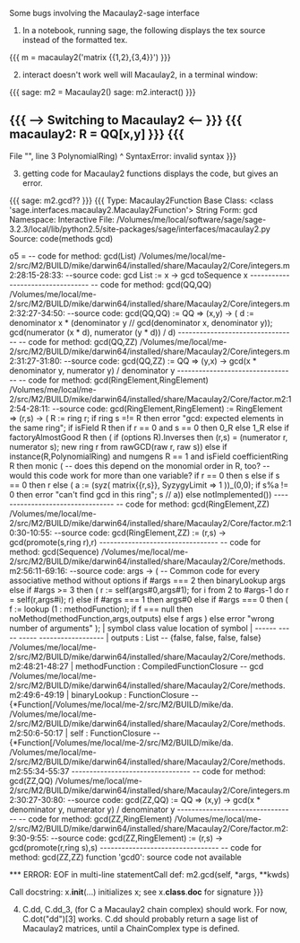 Some bugs involving the Macaulay2-sage interface

1. In a notebook, running sage, the following displays the tex source instead of the formatted tex.

{{{
    m = macaulay2('matrix {{1,2},{3,4}}')
}}}

2. interact doesn't work well will Macaulay2, in a terminal window:

{{{
sage: m2 = Macaulay2()
sage: m2.interact()
}}}

{{{
  --> Switching to Macaulay2 <-- 
}}}
{{{
macaulay2: R = QQ[x,y]
}}}
{{{
------------------------------------------------------------
   File "<ipython console>", line 3
     PolynomialRing)
                  ^
SyntaxError: invalid syntax
}}}

3. getting code for Macaulay2 functions displays the code, but gives an error.

{{{
sage: m2.gcd??
}}}
{{{
Type:		Macaulay2Function
Base Class:	<class 'sage.interfaces.macaulay2.Macaulay2Function'>
String Form:	gcd
Namespace:	Interactive
File:		/Volumes/me/local/software/sage/sage-3.2.3/local/lib/python2.5/site-packages/sage/interfaces/macaulay2.py
Source:
code(methods gcd)

o5 = -- code for method: gcd(List)
     /Volumes/me/local/me-2/src/M2/BUILD/mike/darwin64/installed/share/Macaulay2/Core/integers.m2:28:15-28:33: --source code:
     gcd List := x -> gcd toSequence x
     ---------------------------------
     -- code for method: gcd(QQ,QQ)
     /Volumes/me/local/me-2/src/M2/BUILD/mike/darwin64/installed/share/Macaulay2/Core/integers.m2:32:27-34:50: --source code:
     gcd(QQ,QQ) := QQ => (x,y) -> (
          d := denominator x * (denominator y // gcd(denominator x, denominator y));
          gcd(numerator (x * d), numerator (y * d)) / d)
     ---------------------------------
     -- code for method: gcd(QQ,ZZ)
     /Volumes/me/local/me-2/src/M2/BUILD/mike/darwin64/installed/share/Macaulay2/Core/integers.m2:31:27-31:80: --source code:
     gcd(QQ,ZZ) := QQ => (y,x) -> gcd(x * denominator y, numerator y) / denominator y
     ---------------------------------
     -- code for method: gcd(RingElement,RingElement)
     /Volumes/me/local/me-2/src/M2/BUILD/mike/darwin64/installed/share/Macaulay2/Core/factor.m2:12:54-28:11: --source code:
     gcd(RingElement,RingElement) := RingElement => (r,s) -> (
          R := ring r;
          if ring s =!= R then error "gcd: expected elements in the same ring";
          if isField R then if r == 0 and s == 0 then 0_R else 1_R
          else if factoryAlmostGood R then (
               if (options R).Inverses then (r,s) = (numerator r, numerator s);
               new ring r from rawGCD(raw r, raw s))
          else if instance(R,PolynomialRing) and numgens R == 1 and isField coefficientRing R then monic (
               -- does this depend on the monomial order in R, too?
               -- would this code work for more than one variable?
               if r == 0 then s
               else if s == 0 then r
               else (
                    a := (syz( matrix{{r,s}}, SyzygyLimit => 1 ))_(0,0);
                    if s%a != 0 then error "can't find gcd in this ring";
                    s // a))
          else notImplemented())
     ---------------------------------
     -- code for method: gcd(RingElement,ZZ)
     /Volumes/me/local/me-2/src/M2/BUILD/mike/darwin64/installed/share/Macaulay2/Core/factor.m2:10:30-10:55: --source code:
     gcd(RingElement,ZZ) := (r,s) -> gcd(promote(s,ring r),r)
     ---------------------------------
     -- code for method: gcd(Sequence)
     /Volumes/me/local/me-2/src/M2/BUILD/mike/darwin64/installed/share/Macaulay2/Core/methods.m2:56:11-69:16: --source code:
          args -> (
               -- Common code for every associative method without options
               if #args === 2 then binaryLookup args
               else if #args >= 3 then (
                    r := self(args#0,args#1);
                    for i from 2 to #args-1 do r = self(r,args#i);
                    r)
               else if #args === 1 then args#0
               else if #args === 0 then (
                    f := lookup (1 : methodFunction);
                    if f === null then noMethod(methodFunction,args,outputs) else f args
                    )
               else error "wrong number of arguments"
               );
     | symbol           class                      value                                                   location of symbol
     | ------           -----                      -----                                                   ------------------
     | outputs        : List                    -- {false, false, false, false}                            /Volumes/me/local/me-2/src/M2/BUILD/mike/darwin64/installed/share/Macaulay2/Core/methods.m2:48:21-48:27
     | methodFunction : CompiledFunctionClosure -- gcd                                                     /Volumes/me/local/me-2/src/M2/BUILD/mike/darwin64/installed/share/Macaulay2/Core/methods.m2:49:6-49:19
     | binaryLookup   : FunctionClosure         -- {*Function[/Volumes/me/local/me-2/src/M2/BUILD/mike/da. /Volumes/me/local/me-2/src/M2/BUILD/mike/darwin64/installed/share/Macaulay2/Core/methods.m2:50:6-50:17
     | self           : FunctionClosure         -- {*Function[/Volumes/me/local/me-2/src/M2/BUILD/mike/da. /Volumes/me/local/me-2/src/M2/BUILD/mike/darwin64/installed/share/Macaulay2/Core/methods.m2:55:34-55:37
     ---------------------------------
     -- code for method: gcd(ZZ,QQ)
     /Volumes/me/local/me-2/src/M2/BUILD/mike/darwin64/installed/share/Macaulay2/Core/integers.m2:30:27-30:80: --source code:
     gcd(ZZ,QQ) := QQ => (x,y) -> gcd(x * denominator y, numerator y) / denominator y
     ---------------------------------
     -- code for method: gcd(ZZ,RingElement)
     /Volumes/me/local/me-2/src/M2/BUILD/mike/darwin64/installed/share/Macaulay2/Core/factor.m2:9:30-9:55: --source code:
     gcd(ZZ,RingElement) := (r,s) -> gcd(promote(r,ring s),s)
     ---------------------------------
     -- code for method: gcd(ZZ,ZZ)
     function 'gcd0': source code not available

*** ERROR: EOF in multi-line statementCall def:	m2.gcd(self, *args, **kwds)

Call docstring:
    x.__init__(...) initializes x; see x.__class__.__doc__ for signature
}}}

4. C.dd, C.dd_3, (for C a Macaulay2 chain complex) should work.  For now, C.dot("dd")[3] works. C.dd should probably return a sage list of Macaulay2 matrices, until a ChainComplex type is defined.
